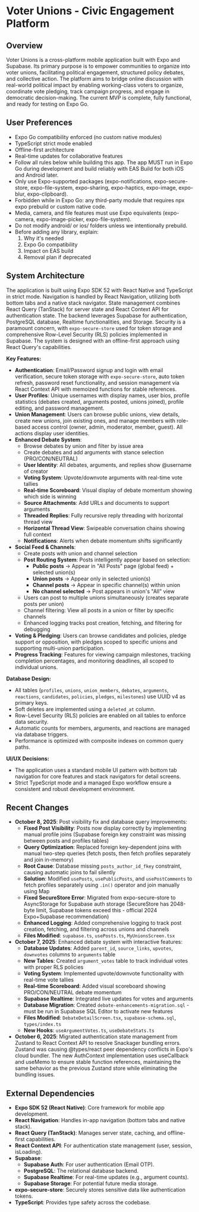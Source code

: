 # Voter Unions - Civic Engagement Platform

## Overview
Voter Unions is a cross-platform mobile application built with Expo and Supabase. Its primary purpose is to empower communities to organize into voter unions, facilitating political engagement, structured policy debates, and collective action. The platform aims to bridge online discussion with real-world political impact by enabling working-class voters to organize, coordinate vote pledging, track campaign progress, and engage in democratic decision-making. The current MVP is complete, fully functional, and ready for testing on Expo Go.

## User Preferences
- Expo Go compatibility enforced (no custom native modules)
- TypeScript strict mode enabled
- Offline-first architecture
- Real-time updates for collaborative features
- Follow all rules below while building this app. The app MUST run in Expo Go during development and build reliably with EAS Build for both iOS and Android later.
- Only use Expo-supported packages (expo-notifications, expo-secure-store, expo-file-system, expo-sharing, expo-haptics, expo-image, expo-blur, expo-clipboard).
- Forbidden while in Expo Go: any third-party module that requires npx expo prebuild or custom native code.
- Media, camera, and file features must use Expo equivalents (expo-camera, expo-image-picker, expo-file-system).
- Do not modify android/ or ios/ folders unless we intentionally prebuild.
- Before adding any library, explain:
  1. Why it's needed
  2. Expo Go compatibility
  3. Impact on EAS build
  4. Removal plan if deprecated

## System Architecture
The application is built using Expo SDK 52 with React Native and TypeScript in strict mode. Navigation is handled by React Navigation, utilizing both bottom tabs and a native stack navigator. State management combines React Query (TanStack) for server state and React Context API for authentication state. The backend leverages Supabase for authentication, PostgreSQL database, Realtime functionalities, and Storage. Security is a paramount concern, with `expo-secure-store` used for token storage and comprehensive Row-Level Security (RLS) policies implemented in Supabase. The system is designed with an offline-first approach using React Query's capabilities.

**Key Features:**
- **Authentication**: Email/Password signup and login with email verification, secure token storage with `expo-secure-store`, auto token refresh, password reset functionality, and session management via React Context API with memoized functions for stable references.
- **User Profiles**: Unique usernames with display names, user bios, profile statistics (debates created, arguments posted, unions joined), profile editing, and password management.
- **Union Management**: Users can browse public unions, view details, create new unions, join existing ones, and manage members with role-based access control (owner, admin, moderator, member, guest). All actions display user identities.
- **Enhanced Debate System**: 
  - Browse debates by union and filter by issue area
  - Create debates and add arguments with stance selection (PRO/CON/NEUTRAL)
  - **User Identity**: All debates, arguments, and replies show @username of creator
  - **Voting System**: Upvote/downvote arguments with real-time vote tallies
  - **Real-time Scoreboard**: Visual display of debate momentum showing which side is winning
  - **Source Attachments**: Add URLs and documents to support arguments
  - **Threaded Replies**: Fully recursive reply threading with horizontal thread view
  - **Horizontal Thread View**: Swipeable conversation chains showing full context
  - **Notifications**: Alerts when debate momentum shifts significantly
- **Social Feed & Channels**: 
  - Create posts with union and channel selection
  - **Post Routing System**: Posts intelligently appear based on selection:
    - **Public posts** → Appear in "All Posts" page (global feed) + selected union(s)
    - **Union posts** → Appear only in selected union(s)
    - **Channel posts** → Appear in specific channel(s) within union
    - **No channel selected** → Post appears in union's "All" view
  - Users can post to multiple unions simultaneously (creates separate posts per union)
  - Channel filtering: View all posts in a union or filter by specific channels
  - Enhanced logging tracks post creation, fetching, and filtering for debugging
- **Voting & Pledging**: Users can browse candidates and policies, pledge support or opposition, with pledges scoped to specific unions and supporting multi-union participation.
- **Progress Tracking**: Features for viewing campaign milestones, tracking completion percentages, and monitoring deadlines, all scoped to individual unions.

**Database Design:**
- All tables (`profiles`, `unions`, `union_members`, `debates`, `arguments`, `reactions`, `candidates`, `policies`, `pledges`, `milestones`) use UUID v4 as primary keys.
- Soft deletes are implemented using a `deleted_at` column.
- Row-Level Security (RLS) policies are enabled on all tables to enforce data security.
- Automatic counts for members, arguments, and reactions are managed via database triggers.
- Performance is optimized with composite indexes on common query paths.

**UI/UX Decisions:**
- The application uses a standard mobile UI pattern with bottom tab navigation for core features and stack navigators for detail screens.
- Strict TypeScript mode and a managed Expo workflow ensure a consistent and robust development environment.

## Recent Changes
- **October 8, 2025**: Post visibility fix and database query improvements:
  - **Fixed Post Visibility**: Posts now display correctly by implementing manual profile joins (Supabase foreign key constraint was missing between posts and profiles tables)
  - **Query Optimization**: Replaced foreign key-dependent joins with manual two-step queries (fetch posts, then fetch profiles separately and join in-memory)
  - **Root Cause**: Database missing `posts_author_id_fkey` constraint, causing automatic joins to fail silently
  - **Solution**: Modified `usePosts`, `usePublicPosts`, and `usePostComments` to fetch profiles separately using `.in()` operator and join manually using Map
  - **Fixed SecureStore Error**: Migrated from expo-secure-store to AsyncStorage for Supabase auth storage (SecureStore has 2048-byte limit, Supabase tokens exceed this - official 2024 Expo+Supabase recommendation)
  - **Enhanced Logging**: Added comprehensive logging to track post creation, fetching, and filtering across unions and channels
  - **Files Modified**: `supabase.ts`, `usePosts.ts`, `MyUnionsScreen.tsx`
- **October 7, 2025**: Enhanced debate system with interactive features:
  - **Database Updates**: Added `parent_id`, `source_links`, `upvotes`, `downvotes` columns to `arguments` table
  - **New Tables**: Created `argument_votes` table to track individual votes with proper RLS policies
  - **Voting System**: Implemented upvote/downvote functionality with real-time vote tallies
  - **Real-time Scoreboard**: Added visual scoreboard showing PRO/CON/NEUTRAL debate momentum
  - **Supabase Realtime**: Integrated live updates for votes and arguments
  - **Database Migration**: Created `debate-enhancements-migration.sql` - must be run in Supabase SQL Editor to activate new features
  - **Files Modified**: `DebateDetailScreen.tsx`, `supabase-schema.sql`, `types/index.ts`
  - **New Hooks**: `useArgumentVotes.ts`, `useDebateStats.ts`
- **October 6, 2025**: Migrated authentication state management from Zustand to React Context API to resolve Snackager bundling errors. Zustand was causing @types/react peer dependency conflicts in Expo's cloud bundler. The new AuthContext implementation uses useCallback and useMemo to ensure stable function references, maintaining the same behavior as the previous Zustand store while eliminating the bundling issues.

## External Dependencies
- **Expo SDK 52 (React Native)**: Core framework for mobile app development.
- **React Navigation**: Handles in-app navigation (bottom tabs and native stack).
- **React Query (TanStack)**: Manages server state, caching, and offline-first capabilities.
- **React Context API**: For authentication state management (user, session, isLoading).
- **Supabase**:
    - **Supabase Auth**: For user authentication (Email OTP).
    - **PostgreSQL**: The relational database backend.
    - **Supabase Realtime**: For real-time updates (e.g., argument counts).
    - **Supabase Storage**: For potential future media storage.
- **expo-secure-store**: Securely stores sensitive data like authentication tokens.
- **TypeScript**: Provides type safety across the codebase.